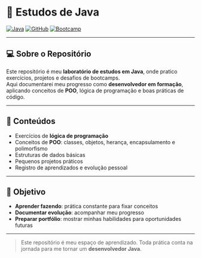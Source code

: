 # 🚀 Estudos de Java

[![Java](https://img.shields.io/badge/Java-ED8B00?style=for-the-badge&logo=java&logoColor=white)](https://www.java.com/)
[![GitHub](https://img.shields.io/badge/GitHub-181717?style=for-the-badge&logo=github&logoColor=white)](https://github.com/username)
[![Bootcamp](https://img.shields.io/badge/Bootcamp-007ACC?style=for-the-badge&logo=visual-studio-code&logoColor=white)](#)

---

## 💻 Sobre o Repositório

Este repositório é meu **laboratório de estudos em Java**, onde pratico exercícios, projetos e desafios de bootcamps.  
Aqui documentarei meu progresso como **desenvolvedor em formação**, aplicando conceitos de **POO**, lógica de programação e boas práticas de código.

---

## 📝 Conteúdos

- Exercícios de **lógica de programação**  
- Conceitos de **POO**: classes, objetos, herança, encapsulamento e polimorfismo  
- Estruturas de dados básicas  
- Pequenos projetos práticos  
- Registro de aprendizados e evolução pessoal  

---

## 🎯 Objetivo

- **Aprender fazendo**: prática constante para fixar conceitos  
- **Documentar evolução**: acompanhar meu progresso  
- **Preparar portfólio**: mostrar minhas habilidades para oportunidades futuras  

---

> Este repositório é meu espaço de aprendizado. Toda prática conta na jornada para me tornar um **desenvolvedor Java**.

